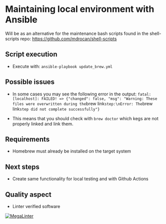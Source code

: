 # Maintaining local environment with Ansible
Will be as an alternative for the maintenance bash scripts found in the shell-scripts repo: <https://github.com/mdrocan/shell-scripts>

## Script execution
- Execute with: `ansible-playbook update_brew.yml`

## Possible issues
- In some cases you may see the following error in the output:
`
fatal: [localhost]: FAILED! => {"changed": false, "msg": "Warning: These files were overwritten during the `brew link` step:\nError: The `brew link` step did not complete successfully"}
`

- This means that you should check with `brew doctor` which kegs are not properly linked and link them.

## Requirements
- Homebrew must already be installed on the target system

## Next steps
- Create same functionality for local testing and with Github Actions

## Quality aspect
- Linter verified software

[![MegaLinter](https://github.com/mdrocan/brew_pip_update/workflows/MegaLinter/badge.svg?branch=main)](https://github.com/mdrocan/brew_pip_update/actions?query=workflow%3AMegaLinter+branch%3Amain)
